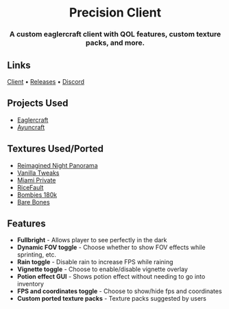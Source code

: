 <div align="center">

# Precision Client

### A custom eaglercraft client with QOL features, custom texture packs, and more. 

</div>

## Links

[Client](https://precisionclient.vercel.app) • [Releases](https://github.com/etcherfx/precisionclient/releases)
• [Discord](https://discord.gg/agFak6frsj)

## Projects Used

- [Eaglercraft](https://github.com/lax1dude/eaglercraft)
- [Ayuncraft](https://github.com/ayunami2000/ayuncraft)

## Textures Used/Ported

- [Reimagined Night Panorama](https://www.planetminecraft.com/texture-pack/reimagined-night-panorama)
- [Vanilla Tweaks](https://vanillatweaks.net/)
- [Miami Private](https://www.youtube.com/watch?v=Jj3izxG1Mf4)
- [RiceFault](https://discord.com/invite/B6gYvUNvZm)
- [Bombies 180k](https://www.youtube.com/watch?v=Y3tbXdp2MXg)
- [Bare Bones](https://www.planetminecraft.com/texture-pack/bare-bones/)

## Features

- **Fullbright** - Allows player to see perfectly in the dark
- **Dynamic FOV toggle** - Choose whether to show FOV effects while sprinting, etc.
- **Rain toggle** - Disable rain to increase FPS while raining
- **Vignette toggle** - Choose to enable/disable vignette overlay
- **Potion effect GUI** - Shows potion effect without needing to go into inventory
- **FPS and coordinates toggle** - Choose to show/hide fps and coordinates
- **Custom ported texture packs** - Texture packs suggested by users
